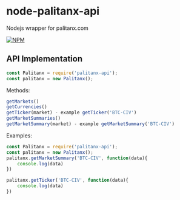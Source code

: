 # node-palitanx-api
Nodejs wrapper for palitanx.com


[![NPM](https://nodei.co/npm/palitanx-api.png?downloads=true&downloadRank=true&stars=true)](https://nodei.co/npm/palitanx-api/)

## API Implementation

```javascript
const Palitanx = require('palitanx-api');
const palitanx = new Palitanx();
```

Methods:

```javascript
getMarkets()
getCurrencies()
getTicker(market) - example getTicker('BTC-CIV')
getMarketSummaries()
getMarketSummary(market) - example getMarketSummary('BTC-CIV')
```

Examples:
```javascript
const Palitanx = require('palitanx-api');
const palitanx = new Palitanx();
palitanx.getMarketSummary('BTC-CIV', function(data){
	console.log(data)
})

palitanx.getTicker('BTC-CIV', function(data){
	console.log(data)
})
```